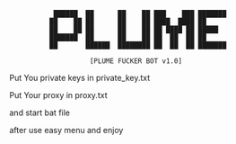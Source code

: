 

               ██████  ██      ██    ██ ███    ███ ███████ 
              ██    ██ ██      ██    ██ ████  ████ ██      
              ██    ██ ██      ██    ██ ██ ████ ██ █████   
              ███████  ██      ██    ██ ██  ██  ██ ██      
              ██       ██████  ████████ ██  ██  ██ ███████
                                        
                        [PLUME FUCKER BOT v1.0]


Put You private keys in private_key.txt


Put Your proxy in proxy.txt

and start bat file

after use easy menu and enjoy
